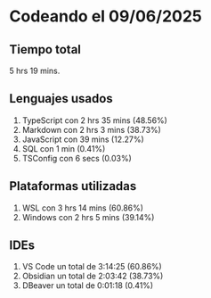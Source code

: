 # Codeando el 09/06/2025

## Tiempo total
5 hrs 19 mins.

## Lenguajes usados
1. TypeScript con 2 hrs 35 mins (48.56%)
1. Markdown con 2 hrs 3 mins (38.73%)
1. JavaScript con 39 mins (12.27%)
1. SQL con 1 min (0.41%)
1. TSConfig con 6 secs (0.03%)

## Plataformas utilizadas
1. WSL con 3 hrs 14 mins (60.86%)
1. Windows con 2 hrs 5 mins (39.14%)

## IDEs
1. VS Code un total de 3:14:25 (60.86%)
1. Obsidian un total de 2:03:42 (38.73%)
1. DBeaver un total de 0:01:18 (0.41%)
